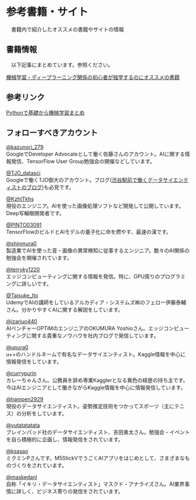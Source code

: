# 参考書籍・サイト

　書籍内で紹介したオススメの書籍やサイトの情報

## 書籍情報
　以下記事にまとめています。参照ください。
 
[機械学習・ディープラーニング関係の初心者が独学するのにオススメの書籍](https://karaage.hatenadiary.jp/entry/2020/06/15/073000)

## 参考リンク

[Pythonで基礎から機械学習まとめ](https://karaage.hatenadiary.jp/machine-learning-study)

## フォローすべきアカウント

[@kazunori_279](https://twitter.com/kazunori_279)  
GoogleでDeveloper Advocateとして働く佐藤さんのアカウント。AIに関する情報発信、TensorFlow User Group勉強会の開催などしています。

[@TJO_datasci](https://twitter.com/TJO_datasci)  
Googleで働くTJO御大のアカウント。ブログ([渋谷駅前で働くデータサイエンティストのブログ](https://tjo.hatenablog.com/))も必見です。

[@KzhtTkhs](https://twitter.com/KzhtTkhs)  
現役のエンジニア。AIを使った画像処理ソフトなど開発して公開しています。Deep写輪眼開発者です。

[@PINTO03091](https://twitter.com/PINTO03091/)  
TensorFlowのビルドとAIモデルの量子化に命を燃やす、最速の漢です。

[@shinmura0](https://twitter.com/shinmura0)  
製造業でAIを使った音・画像の異常検知に従事するエンジニア。数々のAI関係の勉強会を開催されています。

[@terryky1220](https://twitter.com/terryky1220)  
エッジコンピューティングに関する情報を発信。特に、GPU周りのプログラミングに詳しいです。

[@Taisuke_Ito](https://twitter.com/Taisuke_Ito)  
UdemyでAIの講師をしているアルカディア・システムズ㈱のフェロー伊藤泰輔さん。分かりやすくAIに関する解説をしています。

[@izariuo440](https://twitter.com/izariuo440)  
AIベンチャーOPTiMのエンジニアのOKUMURA Yoshioさん。エッジコンピューティングに関する貴重なノウハウを社内ブログで発信しています。

[@upura0](https://twitter.com/upura0)  
u++のハンドルネームで有名なデータサイエンティスト。Kaggle情報を中心に情報発信をしています。

[@currypurin](https://twitter.com/currypurin)  
カレーちゃんさん。公務員を辞め専業Kagglerとなる異色の経歴の持ち主です。今はAIエンジニアとして働きながらKaggle情報を中心に情報発信しています。

[@hampen2929](https://twitter.com/hampen2929/)  
現役のデータサイエンティスト。姿勢推定技術をつかってスポーツ（主にテニス）の分析をしています。

[@yutatatatata](https://twitter.com/yutatatatata)  
ブレインパッド社のデータサイエンティスト、吉田勇太さん。勉強会・イベントを自ら積極的に企画し、情報発信をされています。

[@ksasao](https://twitter.com/ksasao)  
ミクミンPさんです。M5StickVでうごくAIアプリをはじめとして、さまざまなものづくりをされています。

[@maskedanl](https://twitter.com/maskedanl)  
自称「イキリ・データサイエンティスト」マスクド・アナライズさん。AI業界事情に詳しく、ビジネス寄りの発信をされています。
